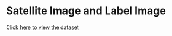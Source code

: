 # Satellite Image and Label Image

<a href="https://drive.google.com/drive/folders/13mR1CLOhDu7CMYcrwP1MxaKPpNg-v4k6?usp=sharing" target="_blank">Click here to view the dataset</a>
